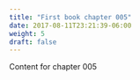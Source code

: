 ```yaml
---
title: "First book chapter 005"
date: 2017-08-11T23:21:39-06:00
weight: 5
draft: false
---
```

Content for chapter 005
